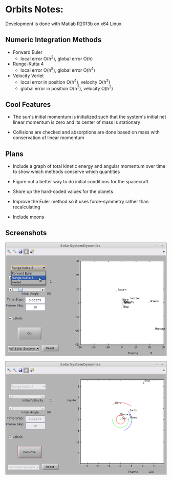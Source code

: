 Orbits Notes:
=============

Development is done with Matlab R2013b on x64 Linux. 

Numeric Integration Methods
---------------------------
+ Forward Euler 
  * local error O(h<sup>2</sup>), global error O(h)
+ Runge-Kutta 4 
  * local error O(h<sup>5</sup>), global error O(h<sup>4</sup>)
+ Velocity Verlet 
  * local error in position O(h<sup>4</sup>), velocity O(h<sup>2</sup>)
  * global error in position O(h<sup>2</sup>), velocity O(h<sup>2</sup>)

Cool Features
-------------

+ The sun's initial momentum is initialized such that the system's initial net linear momentum is zero and its center of mass is stationary

+ Collisions are checked and absorptions are done based on mass with conservation of linear momentum

Plans
-----

+ Include a graph of total kinetic energy and angular momentum over time to show which methods conserve which quantities

+ Figure out a better way to do initial conditions for the spacecraft

+ Shore up the hard-coded values for the planets

+ Improve the Euler method so it uses force-symmetry rather than recalculating

+ Include moons

Screenshots
-----------
![screenshot](pictures/gui.png)

![screenshot](pictures/orbits.png)
